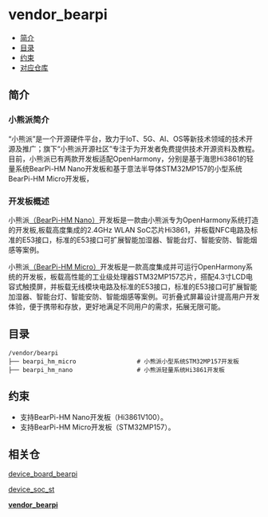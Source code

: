 # vendor_bearpi

-   [简介](#section469617221261)
-   [目录](#section161941989596)
-   [约束](#section12212842173518)
-   [对应仓库](#section641143415335)

## 简介<a name="section469617221261"></a>

### 小熊派简介

“小熊派”是一个开源硬件平台，致力于IoT、5G、AI、OS等新技术领域的技术开源及推广；旗下“小熊派开源社区”专注于为开发者免费提供技术开源资料及教程。目前，小熊派已有两款开发板适配OpenHarmony，分别是基于海思Hi3861的轻量系统BearPi-HM Nano开发板和基于意法半导体STM32MP157的小型系统BearPi-HM Micro开发板，

### 开发板概述

小熊派[（BearPi-HM Nano）](https://item.taobao.com/item.htm?id=633296694816)开发板是一款由小熊派专为OpenHarmony系统打造的开发板,板载高度集成的2.4GHz WLAN SoC芯片Hi3861，并板载NFC电路及标准的E53接口，标准的E53接口可扩展智能加湿器、智能台灯、智能安防、智能烟感等案例。

小熊派[（BearPi-HM Micro）](https://item.taobao.com/item.htm?id=633296694816)开发板是一款高度集成并可运行OpenHarmony系统的开发板，板载高性能的工业级处理器STM32MP157芯片，搭配4.3寸LCD电容式触摸屏，并板载无线模块电路及标准的E53接口，标准的E53接口可扩展智能加湿器、智能台灯、智能安防、智能烟感等案例。可折叠式屏幕设计提高用户开发体验，便于携带和存放，更好地满足不同用户的需求，拓展无限可能。

## 目录<a name="section161941989596"></a>
```
/vendor/bearpi
├── bearpi_hm_micro                 # 小熊派小型系统STM32MP157开发板
├── bearpi_hm_nano                  # 小熊派轻量系统Hi3861开发板
```
## 约束<a name="section12212842173518"></a>

* 支持BearPi-HM Nano开发板（Hi3861V100）。
* 支持BearPi-HM Micro开发板（STM32MP157）。

## 相关仓<a name="section641143415335"></a>

[device_board_bearpi](https://gitee.com/openharmony/device_board_bearpi)

[device_soc_st](https://gitee.com/openharmony/device_soc_st)

**[vendor_bearpi](https://gitee.com/openharmony/vendor_bearpi)**

